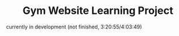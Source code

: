 <h1 align="center">Gym Website Learning Project</h1>

currently in development (not finished, 3:20:55/4:03:49)
